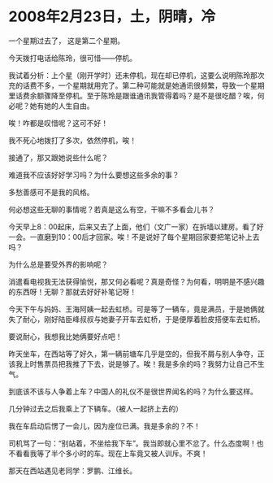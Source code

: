 # 2008年2月23日，土，阴晴，冷

一个星期过去了， 这是第二个星期。

今天拨打电话给陈玲，很可惜——停机。

我试着分析：上个星（刚开学时）还未停机，现在却已停机，这要么说明陈玲那次充的话费不多，一个星期就用完了。第二种可能就是她通讯很频繁，导致一个星期里话费余额骤降至停机。至于陈玲是跟谁通讯我管得着吗？是不是很吃醋？唉，何必呢？她有她的人生自由。

唉！咋都是叹惜呢？这可不好！

我不死心地拨打了多次，依然停机，唉！

接通了，那又跟她说些什么呢？

难道我不应该好好学习吗？为什么要想这些多余的事？

多愁善感可不是我的风格。

何必想这些无聊的事情呢？若真是这么有空，干嘛不多看会儿书？

今天早上8：00起床，后来又去了上面，他们（文广一家）在拆墙以建房。看了好一会。一直磨到10：00后才回家。唉！不是说好了每个星期回家要把笔记补上去吗？

为什么总是要受外界的影响呢？

消遣看电视我无法获得愉悦，那又何必看呢？真是奇怪？为何看，明明是不感兴趣的东西呀！无聊？那就去好好补笔记呀！

今天下午与妈妈、王海阿姨一起去虹桥。可是等了一辆车，竟是满员，于是她俩就失了耐心，刚好陆臣峰叔叔与她妻子开车去虹桥，于是便厚着脸皮搭便车去虹桥。

要说耐心，我想我比她俩要好点吧！

昨天坐车，在西站等了好久，第一辆前塘车几乎是空的，但我不屑与别人争夺，正该我上时售票员把我推了下去，说是够了。唉！我是多余的吗？我努力让自己不生气。

到底该不该与人争着上车？中国人的礼仪不是很世界闻名的吗？为什么要这样。

几分钟过去之后我乘上了下辆车。（被人一起挤上去的）

我在车启动后愣了一会儿，因为座位已满。我是多余的？不！

司机骂了一句：“别站着，不坐给我下车”。我当即就心里不忿了。什么态度啊！也不看看我等了半个多小时的车。现在上车竟又被人训斥。不爽！

那天在西站遇见老同学：罗鹏、江维长。
